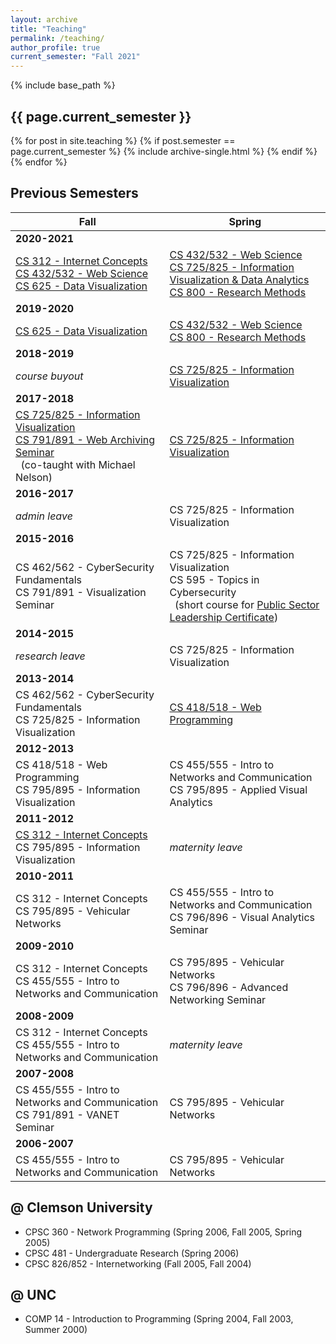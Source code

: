 ```yaml
---
layout: archive
title: "Teaching"
permalink: /teaching/
author_profile: true
current_semester: "Fall 2021"
---
```

{% include base_path %}

## {{ page.current_semester }}

{% for post in site.teaching %}
  {% if post.semester == page.current_semester %}
    {% include archive-single.html %}
  {% endif %}
{% endfor %}

## Previous Semesters

|Fall | Spring |
|---|---|
|**2020-2021** | |
|[CS 312 - Internet Concepts](https://www.cs.odu.edu/~mweigle/CS312-F20/)<br/>[CS 432/532 - Web Science](https://www.cs.odu.edu/~mweigle/CS432-F20/)<br/>[CS 625 - Data Visualization](https://www.cs.odu.edu/~mweigle/CS625-F20/)|[CS 432/532 - Web Science](https://www.cs.odu.edu/~mweigle/CS432-S21/)<br/>[CS 725/825 - Information Visualization & Data Analytics](https://www.cs.odu.edu/~mweigle/CS725-S21/)<br/>[CS 800 - Research Methods](https://www.cs.odu.edu/~mweigle/CS800-S21/)|
|**2019-2020** | |
|[CS 625 - Data Visualization](https://www.cs.odu.edu/~mweigle/CS625-F19/)|[CS 432/532 - Web Science](https://www.cs.odu.edu/~mweigle/CS432-S20/)<br/>[CS 800 - Research Methods](https://www.cs.odu.edu/~mweigle/CS800-S20/)|
|**2018-2019** | |
|*course buyout*|[CS 725/825 - Information Visualization](https://www.cs.odu.edu/~mweigle/CS725-S19/)|
|**2017-2018** | |
|[CS 725/825 - Information Visualization](https://www.cs.odu.edu/~mweigle/CS725-F17/)<br/>[CS 791/891 - Web Archiving Seminar](https://phonedude.github.io/cs891-f17/)<br/>&nbsp; (co-taught with Michael Nelson)|[CS 725/825 - Information Visualization](https://www.cs.odu.edu/~mweigle/CS725-S18/)|
|**2016-2017** | |
|*admin leave*|CS 725/825 - Information Visualization|
|**2015-2016** | |
|CS 462/562 - CyberSecurity Fundamentals<br/>CS 791/891 - Visualization Seminar|CS 725/825 - Information Visualization<br/>CS 595 - Topics in Cybersecurity<br/>&nbsp; (short course for [Public Sector Leadership Certificate](https://www.odu.edu/cepd/execed/public-sector-leadership))|
|**2014-2015** | |
|*research leave*|CS 725/825 - Information Visualization|
|**2013-2014** | |
|CS 462/562 - CyberSecurity Fundamentals<br/>CS 725/825 - Information Visualization|[CS 418/518 - Web Programming](http://www.cs.odu.edu/~mweigle/CS418-S14)|
|**2012-2013** | |
|CS 418/518 - Web Programming<br/>CS 795/895 - Information Visualization|CS 455/555 - Intro to Networks and Communication<br/>CS 795/895 - Applied Visual Analytics|
|**2011-2012** | |
[CS 312 - Internet Concepts](http://www.cs.odu.edu/~mweigle/CS312-F11)<br/>CS 795/895 - Information Visualization|*maternity leave*|
|**2010-2011** | |
|CS 312 - Internet Concepts<br/>CS 795/895 - Vehicular Networks|CS 455/555 - Intro to Networks and Communication<br/>CS 796/896 - Visual Analytics Seminar|
|**2009-2010** | |
|CS 312 - Internet Concepts<br/>CS 455/555 - Intro to Networks and Communication|CS 795/895 - Vehicular Networks<br/>CS 796/896 - Advanced Networking Seminar|
|**2008-2009** | |
|CS 312 - Internet Concepts<br/>CS 455/555 - Intro to Networks and Communication|*maternity leave*|
|**2007-2008** | |
|CS 455/555 - Intro to Networks and Communication<br/>CS 791/891 - VANET Seminar|CS 795/895 - Vehicular Networks|
|**2006-2007** | |
|CS 455/555 - Intro to Networks and Communication|CS 795/895 - Vehicular Networks|

## @ Clemson University

* CPSC 360 - Network Programming (Spring 2006, Fall 2005, Spring 2005)
* CPSC 481 - Undergraduate Research (Spring 2006)
* CPSC 826/852 - Internetworking (Fall 2005, Fall 2004)

## @ UNC

* COMP 14 - Introduction to Programming (Spring 2004, Fall 2003, Summer 2000)
